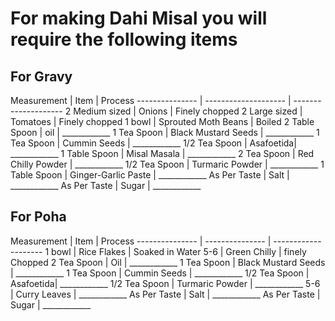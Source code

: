 <h1>For making Dahi Misal you will require the following items</h1>
 
<h2> For Gravy</h2> 
Measurement | Item | Process 
--------------- | -------------------- | --------------------
 2 Medium sized | Onions | Finely chopped
 2 Large sized | Tomatoes | Finely chopped
 1 bowl | Sprouted Moth Beans | Boiled
 2 Table Spoon | oil | ____________
 1 Tea Spoon | Black Mustard Seeds  | ____________
 1 Tea Spoon | Cummin Seeds  | ____________
 1/2 Tea Spoon | Asafoetida| ____________
 1 Table Spoon | Misal Masala | ____________
 2 Tea Spoon | Red Chilly Powder | ____________
 1/2 Tea Spoon | Turmaric Powder | ____________
 1 Table Spoon | Ginger-Garlic Paste | ____________
 As Per Taste | Salt | ____________
 As Per Taste | Sugar | ____________
 
 <h2> For Poha</h2>
 Measurement | Item | Process
--------------- | --------------- | --------------------
 1 bowl | Rice Flakes | Soaked in Water
 5-6 | Green Chilly | finely Chopped
 2 Tea Spoon | Oil | ____________
 1 Tea Spoon | Black Mustard Seeds  | ____________
 1 Tea Spoon | Cummin Seeds  | ____________
 1/2 Tea Spoon | Asafoetida| ____________
 1/2 Tea Spoon | Turmaric Powder | ____________
 5-6 | Curry Leaves | ____________
 As Per Taste | Salt | ____________
 As Per Taste | Sugar | ____________
 
 
